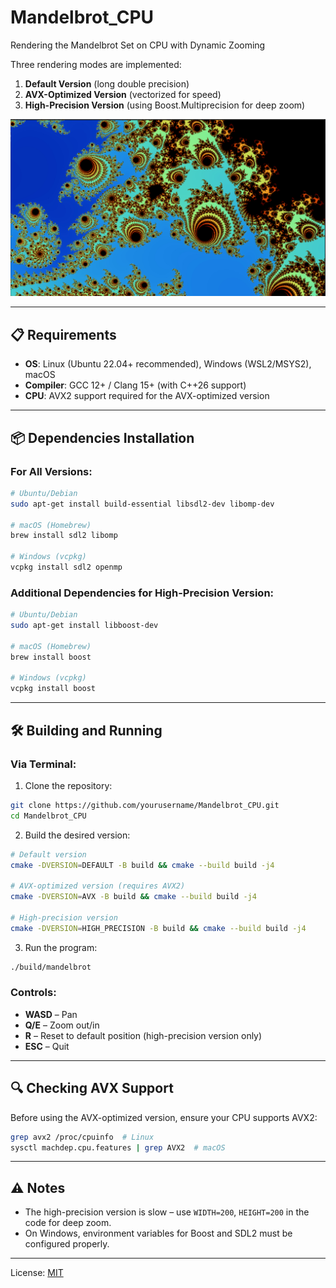 # Mandelbrot_CPU
Rendering the Mandelbrot Set on CPU with Dynamic Zooming

Three rendering modes are implemented:
1. **Default Version** (long double precision)  
2. **AVX-Optimized Version** (vectorized for speed)  
3. **High-Precision Version** (using Boost.Multiprecision for deep zoom)  

![preview](preview.jpg)

---

## 📋 Requirements
- **OS**: Linux (Ubuntu 22.04+ recommended), Windows (WSL2/MSYS2), macOS
- **Compiler**: GCC 12+ / Clang 15+ (with C++26 support)
- **CPU**: AVX2 support required for the AVX-optimized version

---

## 📦 Dependencies Installation

### For All Versions:
```bash
# Ubuntu/Debian
sudo apt-get install build-essential libsdl2-dev libomp-dev

# macOS (Homebrew)
brew install sdl2 libomp

# Windows (vcpkg)
vcpkg install sdl2 openmp
```

### Additional Dependencies for High-Precision Version:
```bash
# Ubuntu/Debian
sudo apt-get install libboost-dev

# macOS (Homebrew)
brew install boost

# Windows (vcpkg)
vcpkg install boost
```

---

## 🛠 Building and Running

### Via Terminal:
1. Clone the repository:
```bash
git clone https://github.com/yourusername/Mandelbrot_CPU.git
cd Mandelbrot_CPU
```

2. Build the desired version:
```bash
# Default version
cmake -DVERSION=DEFAULT -B build && cmake --build build -j4

# AVX-optimized version (requires AVX2)
cmake -DVERSION=AVX -B build && cmake --build build -j4

# High-precision version
cmake -DVERSION=HIGH_PRECISION -B build && cmake --build build -j4
```

3. Run the program:
```bash
./build/mandelbrot
```

### Controls:
- **WASD** – Pan
- **Q/E** – Zoom out/in
- **R** – Reset to default position (high-precision version only)
- **ESC** – Quit

---

## 🔍 Checking AVX Support
Before using the AVX-optimized version, ensure your CPU supports AVX2:
```bash
grep avx2 /proc/cpuinfo  # Linux
sysctl machdep.cpu.features | grep AVX2  # macOS
```

---

## ⚠️ Notes
- The high-precision version is slow – use `WIDTH=200`, `HEIGHT=200` in the code for deep zoom.
- On Windows, environment variables for Boost and SDL2 must be configured properly.

---

License: [MIT](LICENSE)

